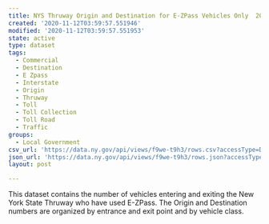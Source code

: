 ```yaml
---
title: NYS Thruway Origin and Destination for E-ZPass Vehicles Only  2008 - 2014
created: '2020-11-12T03:59:57.551946'
modified: '2020-11-12T03:59:57.551953'
state: active
type: dataset
tags:
  - Commercial
  - Destination
  - E Zpass
  - Interstate
  - Origin
  - Thruway
  - Toll
  - Toll Collection
  - Toll Road
  - Traffic
groups:
  - Local Government
csv_url: 'https://data.ny.gov/api/views/f9we-t9h3/rows.csv?accessType=DOWNLOAD'
json_url: 'https://data.ny.gov/api/views/f9we-t9h3/rows.json?accessType=DOWNLOAD'
layout: post

---
```

This dataset contains the number of vehicles entering and exiting the New York State Thruway who have used E-ZPass.  The Origin and Destination numbers are organized by entrance and exit point and by vehicle class.
